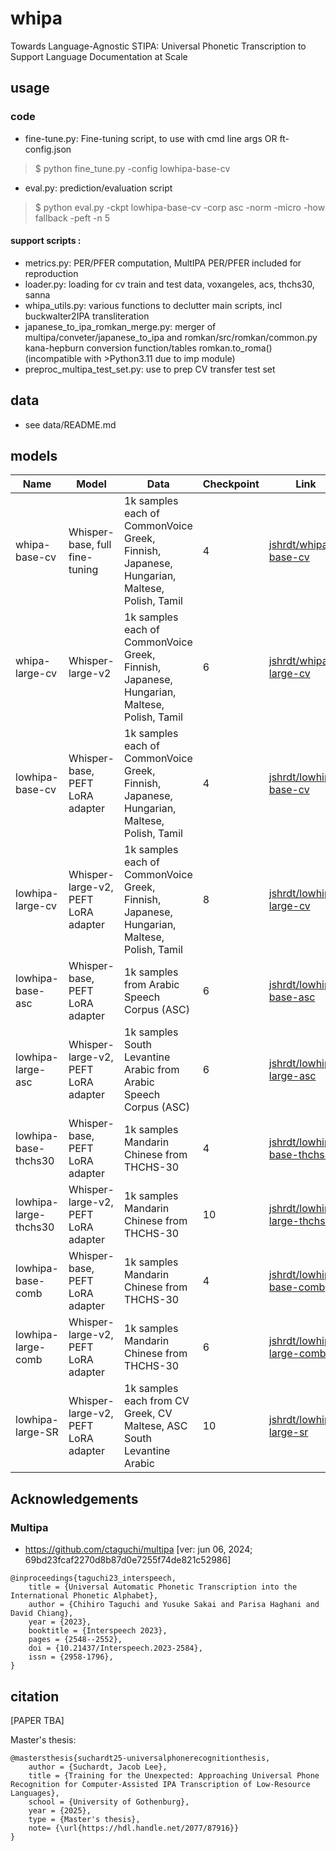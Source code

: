 # whipa
Towards Language-Agnostic STIPA: Universal Phonetic Transcription to Support Language Documentation at Scale

## usage

### code

* fine-tune.py: Fine-tuning script, to use with cmd line args OR ft-config.json
	
> $ python fine_tune.py -config lowhipa-base-cv

* eval.py: prediction/evaluation script

> $ python eval.py -ckpt lowhipa-base-cv -corp asc -norm -micro -how fallback -peft -n 5


#### support scripts :  

* metrics.py: PER/PFER computation, MultIPA PER/PFER included for reproduction
* loader.py: loading for cv train and test data, voxangeles, acs, thchs30, sanna
* whipa_utils.py: various functions to declutter main scripts, incl buckwalter2IPA transliteration
* japanese_to_ipa_romkan_merge.py: merger of multipa/conveter/japanese_to_ipa and romkan/src/romkan/common.py kana-hepburn conversion function/tables romkan.to_roma() (incompatible with >Python3.11 due to imp module)
* preproc_multipa_test_set.py: use to prep CV transfer test set


## data

* see data/README.md

## models
| Name | Model | Data | Checkpoint | Link |
| --- | --- | --- | --- | --- | 
| whipa-base-cv | Whisper-base, full fine-tuning | 1k samples each of CommonVoice Greek, Finnish, Japanese, Hungarian, Maltese, Polish, Tamil | 4 | [jshrdt/whipa-base-cv](https://huggingface.co/jshrdt/whipa-base-cv) |
| whipa-large-cv | Whisper-large-v2 | 1k samples each of CommonVoice Greek, Finnish, Japanese, Hungarian, Maltese, Polish, Tamil | 6 | [jshrdt/whipa-large-cv](https://huggingface.co/jshrdt/whipa-large-cv) |
| lowhipa-base-cv | Whisper-base, PEFT LoRA adapter | 1k samples each of CommonVoice Greek, Finnish, Japanese, Hungarian, Maltese, Polish, Tamil | 4 | [jshrdt/lowhipa-base-cv](https://huggingface.co/jshrdt/lowhipa-base-cv) |
| lowhipa-large-cv | Whisper-large-v2, PEFT LoRA adapter | 1k samples each of CommonVoice Greek, Finnish, Japanese, Hungarian, Maltese, Polish, Tamil | 8 | [jshrdt/lowhipa-large-cv](https://huggingface.co/jshrdt/lowhipa-large-cv) |
| lowhipa-base-asc| Whisper-base, PEFT LoRA adapter | 1k samples from Arabic Speech Corpus (ASC) | 6 | [jshrdt/lowhipa-base-asc](https://huggingface.co/jshrdt/lowhipa-base-asc) |
| lowhipa-large-asc| Whisper-large-v2, PEFT LoRA adapter | 1k samples South Levantine Arabic from Arabic Speech Corpus (ASC) | 6 | [jshrdt/lowhipa-large-asc](https://huggingface.co/jshrdt/lowhipa-large-asc) |
| lowhipa-base-thchs30| Whisper-base, PEFT LoRA adapter | 1k samples Mandarin Chinese from THCHS-30 | 4 | [jshrdt/lowhipa-base-thchs30](https://huggingface.co/jshrdt/lowhipa-base-thchs30) |
| lowhipa-large-thchs30| Whisper-large-v2, PEFT LoRA adapter | 1k samples Mandarin Chinese from THCHS-30 | 10 | [jshrdt/lowhipa-large-thchs30](https://huggingface.co/jshrdt/lowhipa-large-thchs30) |
| lowhipa-base-comb| Whisper-base, PEFT LoRA adapter | 1k samples Mandarin Chinese from THCHS-30 | 4 | [jshrdt/lowhipa-base-comb](https://huggingface.co/jshrdt/lowhipa-base-comb) |
| lowhipa-large-comb| Whisper-large-v2, PEFT LoRA adapter | 1k samples Mandarin Chinese from THCHS-30 | 6 | [jshrdt/lowhipa-large-comb](https://huggingface.co/jshrdt/lowhipa-large-comb) |
| lowhipa-large-SR | Whisper-large-v2, PEFT LoRA adapter | 1k samples each from CV Greek, CV Maltese, ASC South Levantine Arabic | 10 | [jshrdt/lowhipa-large-sr](https://huggingface.co/jshrdt/lowhipa-large-sr)

## Acknowledgements

### Multipa

* https://github.com/ctaguchi/multipa [ver: jun 06, 2024; 69bd23fcaf2270d8b87d0e7255f74de821c52986]

```
@inproceedings{taguchi23_interspeech,
	title = {Universal Automatic Phonetic Transcription into the International Phonetic Alphabet},
	author = {Chihiro Taguchi and Yusuke Sakai and Parisa Haghani and David Chiang},
  	year = {2023},
  	booktitle = {Interspeech 2023},
  	pages = {2548--2552},
  	doi = {10.21437/Interspeech.2023-2584},
  	issn = {2958-1796},
}
```

## citation

[PAPER TBA]

Master's thesis:  
```
@mastersthesis{suchardt25-universalphonerecognitionthesis,
    author = {Suchardt, Jacob Lee},
    title = {Training for the Unexpected: Approaching Universal Phone Recognition for Computer-Assisted IPA Transcription of Low-Resource Languages},
    school = {University of Gothenburg},
    year = {2025},
    type = {Master's thesis},
    note= {\url{https://hdl.handle.net/2077/87916}}
}
```

